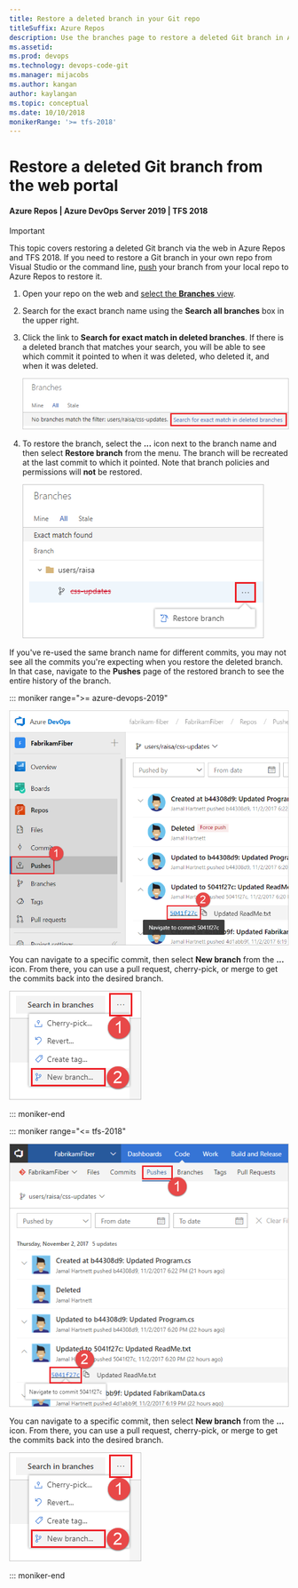 ```yaml
---
title: Restore a deleted branch in your Git repo
titleSuffix: Azure Repos
description: Use the branches page to restore a deleted Git branch in Azure DevOps Services or Team Foundation Server
ms.assetid:
ms.prod: devops
ms.technology: devops-code-git 
ms.manager: mijacobs
ms.author: kangan
author: kaylangan
ms.topic: conceptual
ms.date: 10/10/2018
monikerRange: '>= tfs-2018'
---
```


# Restore a deleted Git branch from the web portal

#### Azure Repos | Azure DevOps Server 2019 | TFS 2018

>[!IMPORTANT]
> This topic covers restoring a deleted Git branch via the web in Azure Repos and TFS 2018.
If you need to restore a Git branch in your own repo from Visual Studio or the command line,
[push](pushing.md) your branch from your local repo to Azure Repos to restore it. 

1. Open your repo on the web and [select the **Branches** view](manage-your-branches.md).

2. Search for the exact branch name using the **Search all branches** box in the upper right.

3. Click the link to **Search for exact match in deleted branches**.
   If there is a deleted branch that matches your search, you will be able to see which commit it pointed to when it was deleted,
   who deleted it, and when it was deleted.

    ![Search for exact match in deleted branches in the Azure DevOps Services/TFS web portal](media/branches/search_deleted_branches.png)

4. To restore the branch, select the **...** icon next to the branch name and then select **Restore branch** from the menu.
   The branch will be recreated at the last commit to which it pointed.
   Note that branch policies and permissions will **not** be restored.

    ![Restore your deleted branch in the Azure DevOps Services/TFS web portal](media/branches/restore_deleted_branch.png)

If you've re-used the same branch name for different commits, you may not see all the commits you're expecting when you restore the deleted branch. In that case, navigate to the **Pushes** page of the restored branch to see the entire history of the branch.

::: moniker range=">= azure-devops-2019"

![View all pushes for your restored branch](media/branches/restore_deleted_branch_pushes-new-nav.png)

You can navigate to a specific commit, then select **New branch** from the **...** icon.
From there, you can use a pull request, cherry-pick, or merge to get the commits back into the desired branch.

![New branch from commit](media/branches/deleted_branch_new_branch_from_commit.png)

::: moniker-end

::: moniker range="<= tfs-2018"

![View all pushes for your restored branch](media/branches/restore_deleted_branch_pushes.png)

You can navigate to a specific commit, then select **New branch** from the **...** icon.
From there, you can use a pull request, cherry-pick, or merge to get the commits back into the desired branch.

![New branch from commit](media/branches/deleted_branch_new_branch_from_commit.png)

::: moniker-end




